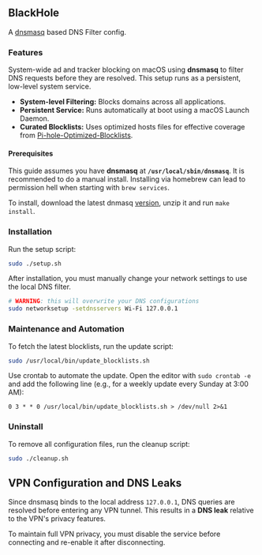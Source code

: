 ## BlackHole
A [dnsmasq](https://thekelleys.org.uk/dnsmasq/doc.html) based DNS Filter config.

### Features

System-wide ad and tracker blocking on macOS using **dnsmasq** to filter DNS requests before they are resolved. This setup runs as a persistent, low-level system service.

* **System-level Filtering:** Blocks domains across all applications.
* **Persistent Service:** Runs automatically at boot using a macOS Launch Daemon.
* **Curated Blocklists:** Uses optimized hosts files for effective coverage from [Pi-hole-Optimized-Blocklists](https://github.com/zachlagden/Pi-hole-Optimized-Blocklists/tree/main).

#### Prerequisites

This guide assumes you have **dnsmasq** at **`/usr/local/sbin/dnsmasq`**.
It is recommended to do a manual install. Installing via homebrew can lead to permission hell when starting with `brew services`.

To install, download the latest dnmasq [version](https://thekelleys.org.uk/dnsmasq/), unzip it and run `make install`.

### Installation

Run the setup script:

```bash
sudo ./setup.sh
```

After installation, you must manually change your network settings to use the local DNS filter.

```bash
# WARNING: this will overwrite your DNS configurations
sudo networksetup -setdnsservers Wi-Fi 127.0.0.1
```

### Maintenance and Automation

To fetch the latest blocklists, run the update script:

```bash
sudo /usr/local/bin/update_blocklists.sh
```

Use crontab to automate the update. Open the editor with `sudo crontab -e` and add the following line (e.g., for a weekly update every Sunday at 3:00 AM):

```Code snippet
0 3 * * 0 /usr/local/bin/update_blocklists.sh > /dev/null 2>&1
```

### Uninstall

To remove all configuration files, run the cleanup script:

```Bash
sudo ./cleanup.sh
```

## VPN Configuration and DNS Leaks
Since dnsmasq binds to the local address `127.0.0.1`, DNS queries are resolved before entering any VPN tunnel. This results in a **DNS leak** relative to the VPN's privacy features.

To maintain full VPN privacy, you must disable the service before connecting and re-enable it after disconnecting.
